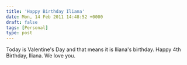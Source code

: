 ```yaml
---
title: 'Happy Birthday Iliana'
date: Mon, 14 Feb 2011 14:48:52 +0000
draft: false
tags: [Personal]
type: post
---
```


Today is Valentine's Day and that means it is Iliana's birthday. Happy 4th Birthday, Iliana. We love you.